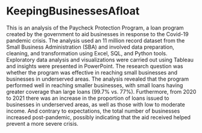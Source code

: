 # KeepingBusinessesAfloat
This is an analysis of the Paycheck Protection Program, a loan program created by the government to aid businesses in response to the Covid-19 pandemic crisis. The analysis used an 11 million record dataset from the Small Business Administration (SBA) and involved data preparation, cleaning, and transformation using Excel, SQL, and Python tools. Exploratory data analysis and visualizations were carried out using Tableau and insights were presented in PowerPoint. The research question was whether the program was effective in reaching small businesses and businesses in underserved areas. The analysis revealed that the program performed well in reaching smaller businesses, with small loans having greater coverage than large loans (99.7% vs. 77%). Furthermore, from 2020 to 2021 there was an increase in the proportion of loans issued to businesses in underserved areas, as well as those with low to moderate income. And contrary to expectations, the total number of businesses increased post-pandemic, possibly indicating that the aid received helped prevent a more severe crisis.